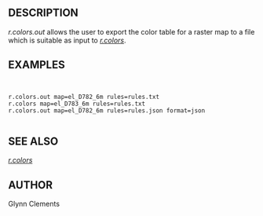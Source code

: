 
## DESCRIPTION

*r.colors.out* allows the user to export the color table for a
raster map to a file which is suitable as input
to *[r.colors](r.colors.html)*.

## EXAMPLES

```


r.colors.out map=el_D782_6m rules=rules.txt
r.colors map=el_D783_6m rules=rules.txt
r.colors.out map=el_D782_6m rules=rules.json format=json


```

## SEE ALSO

*[r.colors](r.colors.html)*

## AUTHOR

Glynn Clements
